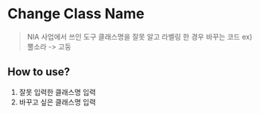 # Change Class Name
> NIA 사업에서 쓰인 도구
> 클래스명을 잘못 알고 라벨링 한 경우 바꾸는 코드 ex) 뿔소라 -> 고둥

## How to use?
1. 잘못 입력한 클래스명 입력
2. 바꾸고 싶은 클래스명 입력
